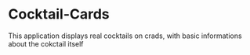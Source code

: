 # Cocktail-Cards
This application displays real cocktails on crads, with basic informations about the cokctail itself  
